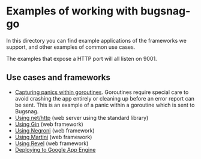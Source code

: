 # Examples of working with bugsnag-go

In this directory you can find example applications of the frameworks we support, and other examples of common use cases.

The examples that expose a HTTP port will all listen on 9001.

## Use cases and frameworks

* [Capturing panics within goroutines](using-goroutines). Goroutines require special care to avoid crashing the app entirely or cleaning up before an error report can be sent.
  This is an example of a panic within a goroutine which is sent to Bugsnag.
* [Using net/http](http) (web server using the standard library)
* [Using Gin](gin) (web framework)
* [Using Negroni](negroni) (web framework)
* [Using Martini](martini) (web framework)
* [Using Revel](revelapp) (web framework)
* [Deploying to Google App Engine](appengine)
